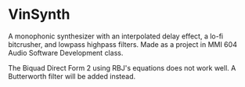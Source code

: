# VinSynth
A monophonic synthesizer with an interpolated delay effect, a lo-fi bitcrusher, and lowpass highpass filters.
Made as a project in MMI 604 Audio Software Development class.

The Biquad Direct Form 2 using RBJ's equations does not work well. A Butterworth filter will be added instead.
